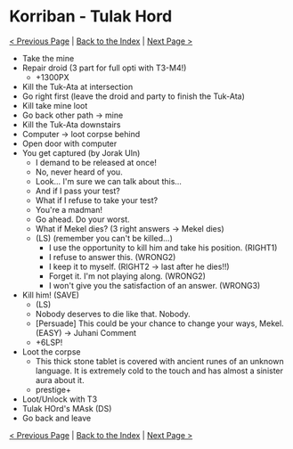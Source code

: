 # Korriban - Tulak Hord

[< Previous Page](084_Korriban.md)
| [Back to the Index](./000_Index.md)
| [Next Page >](./086_Korriban.md)


- Take the mine
- Repair droid (3 part for full opti with T3-M4!)
    - +1300PX
- Kill the Tuk-Ata at intersection
- Go right first (leave the droid and party to finish the Tuk-Ata)
- Kill take mine loot
- Go back other path -> mine
- Kill the Tuk-Ata downstairs
- Computer -> loot corpse behind
- Open door with computer
- You get captured (by Jorak Uln)
    - I demand to be released at once!
    - No, never heard of you.
    - Look... I'm sure we can talk about this...
    - And if I pass your test?
    - What if I refuse to take your test?
    - You're a madman!
    - Go ahead. Do your worst.
    - What if Mekel dies? (3 right answers -> Mekel dies)
    - (LS) (remember you can't be killed...)
        - I use the opportunity to kill him and take his position. (RIGHT1)
        - I refuse to answer this. (WRONG2)
        - I keep it to myself. (RIGHT2 -> last after he dies!!)
        - Forget it. I'm not playing along. (WRONG2)
        - I won't give you the satisfaction of an answer. (WRONG3)
- Kill him! (SAVE)
    - (LS)
    - Nobody deserves to die like that. Nobody.
    - [Persuade] This could be your chance to change your ways, Mekel. (EASY) -> Juhani Comment
    - +6LSP!
- Loot the corpse
    - This thick stone tablet is covered with ancient runes of an unknown language. It is extremely cold to the touch and has almost a sinister aura about it.
    - prestige+
- Loot/Unlock with T3
- Tulak HOrd's MAsk (DS)
- Go back and leave

[< Previous Page](084_Korriban.md)
| [Back to the Index](./000_Index.md)
| [Next Page >](./086_Korriban.md)

